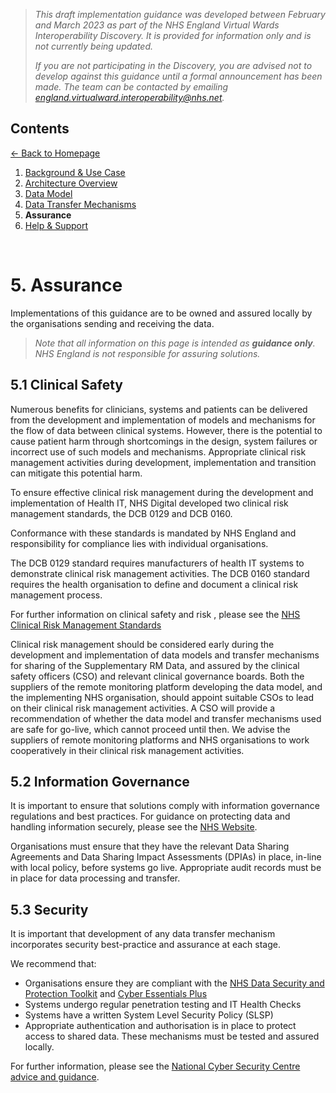 > *This draft implementation guidance was developed between February and March 2023 as part of the NHS England Virtual Wards Interoperability Discovery. It is provided for information only and is not currently being updated.* 
>
> *If you are not participating in the Discovery, you are advised not to develop against this guidance until a formal announcement has been made. The team can be contacted by emailing england.virtualward.interoperability@nhs.net.*


## Contents
[&larr; Back to Homepage](/README.md)
1. [Background & Use Case](/1_Background.md)
2. [Architecture Overview](/2_Architecture.md)
3. [Data Model](/3_Data_Model.md)
4. [Data Transfer Mechanisms](/4_Data_Transfer_Mechanisms.md)
5. **Assurance**
6. [Help & Support](/6_Support.md)

<br>

# 5. Assurance

Implementations of this guidance are to be owned and assured locally by the organisations sending and receiving the data. 

> *Note that all information on this page is intended as **guidance only**. NHS England is not responsible for assuring solutions.*

## 5.1 Clinical Safety

Numerous benefits for clinicians, systems and patients can be delivered from the development and implementation of models and mechanisms for the flow of data between clinical systems. However, there is the potential to cause patient harm through shortcomings in the design, system failures or incorrect use of such models and mechanisms. Appropriate clinical risk management activities during development, implementation and transition can mitigate this potential harm.

To ensure effective clinical risk management during the development and implementation of Health IT, NHS Digital developed two clinical risk management standards, the DCB 0129 and DCB 0160.

Conformance with these standards is mandated by NHS England and responsibility for compliance lies with individual organisations.

The DCB 0129 standard requires manufacturers of health IT systems to demonstrate clinical risk management activities. The DCB 0160 standard requires the health organisation to define and document a clinical risk management process.

For further information on clinical safety and risk , please see the [NHS Clinical Risk Management Standards](https://digital.nhs.uk/services/clinical-safety/clinical-risk-management-standards)

Clinical risk management should be considered early during the development and implementation of data models and transfer mechanisms for sharing of the Supplementary RM Data, and assured by the clinical safety officers (CSO) and relevant clinical governance boards. Both the suppliers of the remote monitoring platform developing the data model, and the implementing NHS organisation, should appoint suitable CSOs to lead on their clinical risk management activities. A CSO will provide a recommendation of whether the data model and transfer mechanisms used are safe for go-live, which cannot proceed until then. We advise the suppliers of remote monitoring platforms and NHS organisations to work cooperatively in their clinical risk management activities. 

## 5.2 Information Governance

It is important to ensure that solutions comply with information governance regulations and best practices. For guidance on protecting data and handling information securely, please see the [NHS Website](https://digital.nhs.uk/data-and-information/looking-after-information/data-security-and-information-governance). 

Organisations must ensure that they have the relevant Data Sharing Agreements and Data Sharing Impact Assessments (DPIAs) in place, in-line with local policy, before systems go live. Appropriate audit records must be in place for data processing and transfer. 

## 5.3 Security

It is important that development of any data transfer mechanism incorporates security best-practice and assurance at each stage. 

We recommend that:
- Organisations ensure they are compliant with the [NHS Data Security and Protection Toolkit](https://www.dsptoolkit.nhs.uk/) and [Cyber Essentials Plus](https://www.ncsc.gov.uk/cyberessentials/overview)
- Systems undergo regular penetration testing and IT Health Checks
- Systems have a written System Level Security Policy (SLSP)
- Appropriate authentication and authorisation is in place to protect access to shared data. These mechanisms must be tested and assured locally. 

For further information, please see the [National Cyber Security Centre advice and guidance](https://www.ncsc.gov.uk/section/advice-guidance/all-topics).
